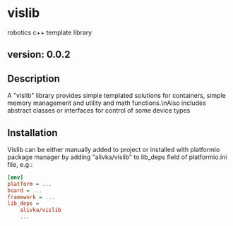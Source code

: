 # vislib

robotics c++ template library

## version: 0.0.2

## Description

A "vislib" library provides simple templated solutions for containers, simple memory management and utility and math functions.\nAlso includes abstract classes or interfaces for control of some device types

## Installation

Vislib can be either manually added to project or installed with platformio package manager by adding "alivka/vislib" to lib_deps field of platformio.ini file, e.g.:

```ini
[env]
platform = ...
board = ...
framework = ...
lib_deps =
    alivka/vislib
    ...
```
